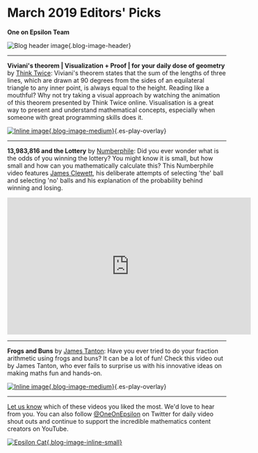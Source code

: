 # March 2019 Editors' Picks

**One on Epsilon Team**

![Blog header image](https://es-app.com/assets/hkhk19.jpg){.blog-image-header}

---
**Viviani's theorem | Visualization + Proof | for your daily dose of geometry** by [Think Twice](https://www.youtube.com/channel/UC9yt3wz-6j19RwD5m5f6HSg): Viviani's theorem states that the sum of the lengths of three lines, which are drawn at 90 degrees from the sides of an equilateral triangle to any inner point, is always equal to the height. Reading like a mouthful? Why not try taking a visual approach by watching the animation of this theorem presented by Think Twice online. Visualisation is a great way to present and understand mathematical concepts, especially when someone with great programming skills does it. 

[![Inline image](https://i.ytimg.com/vi/uf2ChRpFTZk/mqdefault.jpg
){.blog-image-medium}](https://epsilonstream.com/video/rpftzk/){.es-play-overlay}

---
**13,983,816 and the Lottery** by [Numberphile](https://www.youtube.com/channel/UCoxcjq-8xIDTYp3uz647V5A): Did you ever wonder what is the odds of you winning the lottery? You might know it is small, but how small and how can you mathematically calculate this? This Numberphile video features [James Clewett](https://twitter.com/_itch_?lang=en), his deliberate attempts of selecting 'the' ball and selecting 'no' balls and his explanation of the probability behind winning and losing. 

<center>
<iframe width="560" height="315" src="https://www.youtube.com/embed/U7f8j3mVMbc" frameborder="0" allow="accelerometer; autoplay; encrypted-media; gyroscope; picture-in-picture" allowfullscreen></iframe>
</center>

---
**Frogs and Buns** by [James Tanton](https://www.youtube.com/channel/UCib_J32VI8rQI_LCFXn1XAA): Have you ever tried to do your fraction arithmetic using frogs and buns? It can be a lot of fun! Check this video out by James Tanton, who ever fails to surprise us with his innovative ideas on making maths fun and hands-on. 

[![Inline image](https://i.ytimg.com/vi/AALwyB5KSjs/mqdefault.jpg
){.blog-image-medium}](https://epsilonstream.com/video/b5ksjs/){.es-play-overlay}

---

[Let us know](https://oneonepsilon.com/contact-us/) which of these videos you liked the most. We'd love to hear from you. You can also follow [@OneOnEpsilon](https://twitter.com/oneonepsilon) on Twitter for daily video shout outs and continue to support the incredible mathematics content creators on YouTube.

[![Epsilon Cat](https://es-app.com/blog-assets/epsilonCat.jpg){.blog-image-inline-small}](https://www.youtube.com/watch?v=7zZhs3nMYKw)